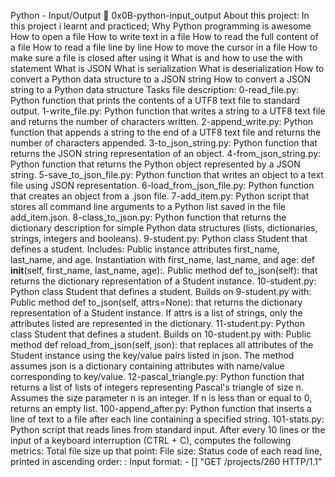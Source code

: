 Python - Input/Output 📃 0x0B-python-input_output
About this project:
In this project i learnt and practiced;
Why Python programming is awesome
How to open a file
How to write text in a file
How to read the full content of a file
How to read a file line by line
How to move the cursor in a file
How to make sure a file is closed after using it
What is and how to use the with statement
What is JSON
What is serialization
What is deserialization
How to convert a Python data structure to a JSON string
How to convert a JSON string to a Python data structure
Tasks file description:
0-read_file.py: Python function that prints the contents of a UTF8 text file to standard output.
1-write_file.py: Python function that writes a string to a UTF8 text file and returns the number of characters written.
2-append_write.py: Python function that appends a string to the end of a UTF8 text file and returns the number of characters appended.
3-to_json_string.py: Python function that returns the JSON string representation of an object.
4-from_json_string.py: Python function that returns the Python object represented by a JSON string.
5-save_to_json_file.py: Python function that writes an object to a text file using JSON representation.
6-load_from_json_file.py: Python function that creates an object from a .json file.
7-add_item.py: Python script that stores all command line arguments to a Python list saved in the file add_item.json.
8-class_to_json.py: Python function that returns the dictionary description for simple Python data structures (lists, dictionaries, strings, integers and booleans).
9-student.py: Python class Student that defines a student. Includes:
Public instance attributes first_name, last_name, and age.
Instantiation with first_name, last_name, and age: def __init__(self, first_name, last_name, age):.
Public method def to_json(self): that returns the dictionary representation of a Student instance.
10-student.py: Python class Student that defines a student. Builds on 9-student.py with:
Public method def to_json(self, attrs=None): that returns the dictionary representation of a Student instance.
If attrs is a list of strings, only the attributes listed are represented in the dictionary.
11-student.py: Python class Student that defines a student. Builds on 10-student.py with:
Public method def reload_from_json(self, json): that replaces all attributes of the Student instance using the key/value pairs listed in json.
The method assumes json is a dictionary containing attributes with name/value corresponding to key/value.
12-pascal_triangle.py: Python function that returns a list of lists of integers representing Pascal's triangle of size n.
Assumes the size parameter n is an integer.
If n is less than or equal to 0, returns an empty list.
100-append_after.py: Python function that inserts a line of text to a file after each line containing a specified string.
101-stats.py: Python script that reads lines from standard input. After every 10 lines or the input of a keyboard interruption (CTRL + C), computes the following metrics:
Total file size up that point: File size: <total size>
Status code of each read line, printed in ascending order: <status code>: <number>
Input format: <IP Address> - [<date>] "GET /projects/260 HTTP/1.1" <status code> <file size>
